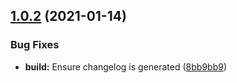 ## [1.0.2](https://github.com/Waracle/serverless-cloudformation-validation/compare/v1.0.1...v1.0.2) (2021-01-14)


### Bug Fixes

* **build:** Ensure changelog is generated ([8bb9bb9](https://github.com/Waracle/serverless-cloudformation-validation/commit/8bb9bb97642bcdb92f01cd95f77bffc7ec4ef58a))
